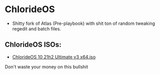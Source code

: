 # ChlorideOS

- Shitty fork of Atlas (Pre-playbook) with shit ton of random tweaking regedit and batch files. <br>

## ChlorideOS ISOs:
- [ChlorideOS 10 21h2 Ultimate v3 x64.iso](https://qiwi.gg/file/4U9s6297-ChlorideOS1021h2Ultimatev3x64)

Don't waste your money on this bullshit
